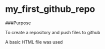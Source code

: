 # my_first_github_repo

###Purpose

To create a repository and push files to github

A basic HTML file was used
